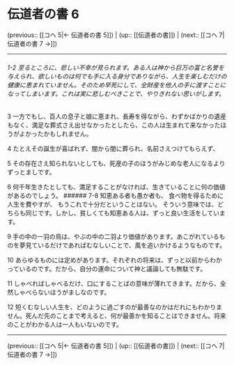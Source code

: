 # 伝道者の書 6

(previous:: [[コヘ 5|← 伝道者の書 5]]) | (up:: [[伝道者の書]]) | (next:: [[コヘ 7|伝道者の書 7 →]])

***
###### 1-2 至るところに、悲しい不幸が見られます。ある人は神から巨万の富と名誉を与えられ、欲しいものは何でも手に入る身分でありながら、人生を楽しむだけの健康に恵まれていません。そのため早死にして、全財産を他人の手に渡すことになってしまいます。これは実に悲しむべきことで、やりきれない思いがします。 

3 一方でもし、百人の息子と娘に恵まれ、長寿を得ながら、わずかばかりの遺産もなく、満足な葬式さえ出せなかったとしたら、この人は生まれて来なかったほうがよかったかもしれません。 

4 たとえその誕生が喜ばれず、闇から闇に葬られ、名前さえつけてもらえず、 

5 その存在さえ知られないとしても、死産の子のほうがみじめな老人になるよりずっとましです。 

6 何千年生きたとしても、満足することがなければ、生きていることに何の価値があるのでしょう。 ###### 7-8 知恵ある者も愚か者も、 食べ物を得るために人生を費やすが、 もうこれで十分だということはない。 そういう意味では、どちらも同じです。しかし、貧しくても知恵ある人は、ずっと良い生活をしています。 

9 手の中の一羽の鳥は、やぶの中の二羽より価値があります。あこがれているものを夢見ているだけであればむなしいことで、風を追いかけるようなものです。 

10 あらゆるものには定めがあります。それぞれの将来は、ずっと以前からわかっているのです。だから、自分の運命について神と議論しても無駄です。 

11 しゃべればしゃべるだけ、口にすることばの意味が薄れてきます。だから、全然しゃべらないほうがましなのです。 

12 短くむなしい人生を、どのように過ごすのが最善なのかはだれにもわかりません。死んだ先のことまで考えると、何が最善かを知ることはできません。将来のことがわかる人は一人もいないのです。

***

(previous:: [[コヘ 5|← 伝道者の書 5]]) | (up:: [[伝道者の書]]) | (next:: [[コヘ 7|伝道者の書 7 →]])

